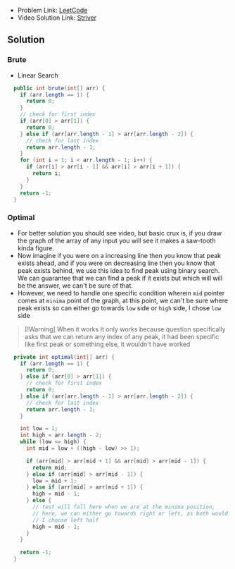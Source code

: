 - Problem Link: [LeetCode](https://leetcode.com/problems/find-peak-element/#:~:text=Find%20Peak%20Element%20%2D%20LeetCode&text=A%20peak%20element%20is%20an,to%20any%20of%20the%20peaks.)
- Video Solution Link: [Striver](https://youtu.be/cXxmbemS6XM)
## Solution
### Brute
- Linear Search
```java
  public int brute(int[] arr) {
    if (arr.length == 1) {
      return 0;
    }
    // check for first index
    if (arr[0] > arr[1]) {
      return 0;
    } else if (arr[arr.length - 1] > arr[arr.length - 2]) {
      // check for last index
      return arr.length - 1;
    }
    for (int i = 1; i < arr.length - 1; i++) {
      if (arr[i] > arr[i - 1] && arr[i] > arr[i + 1]) {
        return i;
      }
    }
    return -1;
  }
```
### Optimal
- For better solution you should see video, but basic crux is, if you draw the graph of the array of any input you will see it makes a saw-tooth kinda figure.
- Now imagine if you were on a increasing line then you know that peak exists ahead, and if you were on decreasing line then you know that peak exists behind, we use this idea to find peak using binary search. We can guarantee that we can find a peak if it exists but which will will be the answer, we can't be sure of that.
- However, we need to handle one specific condition wherein `mid` pointer comes at `minima` point of the graph, at this point, we can't be sure where peak exists so can either go towards `low` side or `high` side, I chose `low` side

> [!Warning] When it works
> It only works because question specifically asks that we can return any index of any peak, it had been specific like first peak or something else, it wouldn't have worked

```java
  private int optimal(int[] arr) {
    if (arr.length == 1) {
      return 0;
    } else if (arr[0] > arr[1]) {
      // check for first index
      return 0;
    } else if (arr[arr.length - 1] > arr[arr.length - 2]) {
      // check for last index
      return arr.length - 1;
    }

    int low = 1;
    int high = arr.length - 2;
    while (low <= high) {
      int mid = low + ((high - low) >> 1);

      if (arr[mid] > arr[mid + 1] && arr[mid] > arr[mid - 1]) {
        return mid;
      } else if (arr[mid] > arr[mid - 1]) {
        low = mid + 1;
      } else if (arr[mid] > arr[mid + 1]) {
        high = mid - 1;
      } else {
        // test will fall here when we are at the minima position,
        // here, we can either go towards right or left, as both would have peaks,
        // I choose left half
        high = mid - 1;
      }
    }

    return -1;
  }
```